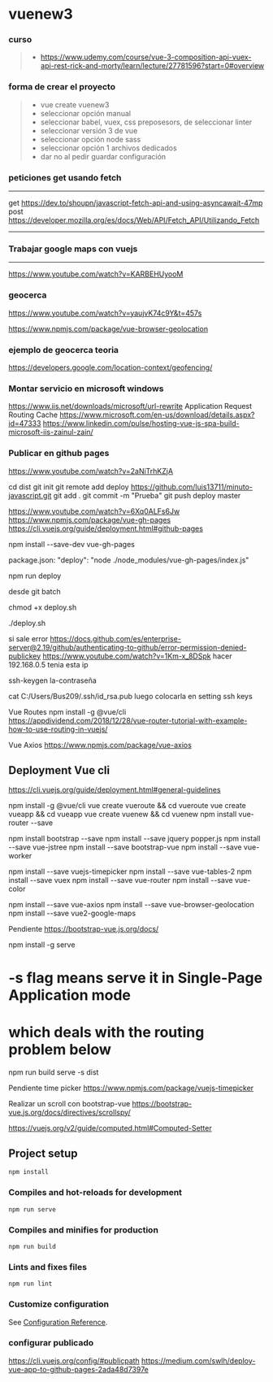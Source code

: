 # vuenew3

### curso
>- https://www.udemy.com/course/vue-3-composition-api-vuex-api-rest-rick-and-morty/learn/lecture/27781596?start=0#overview

### forma de crear el proyecto
>- vue create vuenew3
>- seleccionar opción manual
>- seleccionar babel, vuex, css preposesors, de seleccionar linter
>- seleccionar versión 3 de vue
>- seleccionar opción  node sass
>- seleccionar opción 1 archivos dedicados
>- dar no al pedir guardar configuración



### peticiones get usando fetch
-------------------------
get
https://dev.to/shoupn/javascript-fetch-api-and-using-asyncawait-47mp
post
https://developer.mozilla.org/es/docs/Web/API/Fetch_API/Utilizando_Fetch

------------
### Trabajar google maps con vuejs
-------------------------------
https://www.youtube.com/watch?v=KARBEHUyooM

### geocerca
https://www.youtube.com/watch?v=yaujvK74c9Y&t=457s

https://www.npmjs.com/package/vue-browser-geolocation

### ejemplo de geocerca teoria
https://developers.google.com/location-context/geofencing/

### Montar servicio en microsoft windows
https://www.iis.net/downloads/microsoft/url-rewrite
Application Request Routing Cache
https://www.microsoft.com/en-us/download/details.aspx?id=47333
https://www.linkedin.com/pulse/hosting-vue-js-spa-build-microsoft-iis-zainul-zain/


<?xml version="1.0" encoding="UTF-8"?>
<configuration>
  <system.webServer>
    <rewrite>
      <rules>
        <rule name="Handle History Mode and custom 404/500" stopProcessing="true">
            <match url="(.*)" />
            <conditions logicalGrouping="MatchAll">
              <add input="{REQUEST_FILENAME}" matchType="IsFile" negate="true" />
              <add input="{REQUEST_FILENAME}" matchType="IsDirectory" negate="true" />
            </conditions>
          <action type="Rewrite" url="index.html" />
        </rule>
      </rules>
    </rewrite>
      <httpErrors>     
          <remove statusCode="404" subStatusCode="-1" />                
          <remove statusCode="500" subStatusCode="-1" />
          <error statusCode="404" path="/survey/notfound" responseMode="ExecuteURL" />                
          <error statusCode="500" path="/survey/error" responseMode="ExecuteURL" />
      </httpErrors>
      <modules runAllManagedModulesForAllRequests="true"/>
  </system.webServer>
</configuration>

### Publicar en github pages
https://www.youtube.com/watch?v=2aNiTrhKZjA

cd dist
git init
git remote add deploy https://github.com/luis13711/minuto-javascript.git
git add .
git commit -m "Prueba"
git push deploy master

https://www.youtube.com/watch?v=6Xq0ALFs6Jw
https://www.npmjs.com/package/vue-gh-pages
https://cli.vuejs.org/guide/deployment.html#github-pages

npm install --save-dev vue-gh-pages

package.json:
"deploy": "node ./node_modules/vue-gh-pages/index.js"

npm run deploy

desde git batch

chmod +x deploy.sh

./deploy.sh

si sale error
https://docs.github.com/es/enterprise-server@2.19/github/authenticating-to-github/error-permission-denied-publickey
https://www.youtube.com/watch?v=1Km-x_8DSpk
hacer
192.168.0.5 tenia esta ip

ssh-keygen
la-contraseña

cat C:/Users/Bus209/.ssh/id_rsa.pub
luego colocarla en setting ssh keys

Vue Routes
npm install -g @vue/cli
https://appdividend.com/2018/12/28/vue-router-tutorial-with-example-how-to-use-routing-in-vuejs/

Vue Axios
https://www.npmjs.com/package/vue-axios

Deployment Vue cli
--------------------
https://cli.vuejs.org/guide/deployment.html#general-guidelines

npm install -g @vue/cli
vue create vueroute && cd vueroute
vue create vueapp && cd vueapp
vue create vuenew && cd vuenew
npm install vue-router --save

npm install bootstrap --save
npm install --save jquery popper.js
npm install --save vue-jstree
npm install --save bootstrap-vue
npm install --save vue-worker




npm install --save vuejs-timepicker 
npm install --save vue-tables-2
npm install --save vuex
npm install --save vue-router
npm install --save vue-color


npm install --save vue-axios
npm install --save vue-browser-geolocation
npm install --save vue2-google-maps


Pendiente https://bootstrap-vue.js.org/docs/


npm install -g serve
# -s flag means serve it in Single-Page Application mode
# which deals with the routing problem below
npm run build
serve -s dist


Pendiente time picker
https://www.npmjs.com/package/vuejs-timepicker

Realizar un scroll con bootstrap-vue
https://bootstrap-vue.js.org/docs/directives/scrollspy/

https://vuejs.org/v2/guide/computed.html#Computed-Setter

## Project setup
```
npm install
```
### Compiles and hot-reloads for development
```
npm run serve
```
### Compiles and minifies for production
```
npm run build
```
### Lints and fixes files
```
npm run lint
```
### Customize configuration
See [Configuration Reference](https://cli.vuejs.org/config/).

### configurar publicado
https://cli.vuejs.org/config/#publicpath
https://medium.com/swlh/deploy-vue-app-to-github-pages-2ada48d7397e